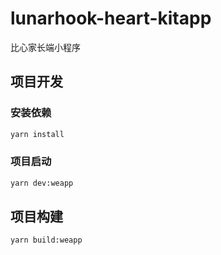 # lunarhook-heart-kitapp

比心家长端小程序

## 项目开发

### 安装依赖

```bash
yarn install
```

### 项目启动

```bash
yarn dev:weapp
```

## 项目构建

```bash
yarn build:weapp
```
